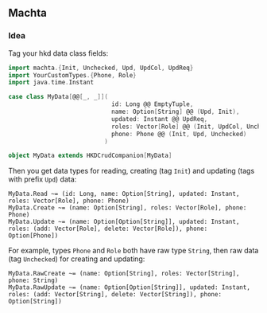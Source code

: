 ## Machta

### Idea
Tag your hkd data class fields:

```scala
import machta.{Init, Unchecked, Upd, UpdCol, UpdReq}
import YourCustomTypes.{Phone, Role}
import java.time.Instant

case class MyData[@@[_, _]](
                             id: Long @@ EmptyTuple,
                             name: Option[String] @@ (Upd, Init),
                             updated: Instant @@ UpdReq,
                             roles: Vector[Role] @@ (Init, UpdCol, Unchecked),
                             phone: Phone @@ (Init, Upd, Unchecked)
                           )

object MyData extends HKDCrudCompanion[MyData]
```
Then you get data types for reading, creating (tag `Init`) and updating (tags with prefix `Upd`) data:
```
MyData.Read ~= (id: Long, name: Option[String], updated: Instant, roles: Vector[Role], phone: Phone)
MyData.Create ~= (name: Option[String], roles: Vector[Role], phone: Phone)
MyData.Update ~= (name: Option[Option[String]], updated: Instant, roles: (add: Vector[Role], delete: Vector[Role]), phone: Option[Phone])
```
For example, types `Phone` and `Role` both have raw type `String`, then raw data (tag `Unchecked`) for creating and updating:
```
MyData.RawCreate ~= (name: Option[String], roles: Vector[String], phone: String)
MyData.RawUpdate ~= (name: Option[Option[String]], updated: Instant, roles: (add: Vector[String], delete: Vector[String]), phone: Option[String])
```

